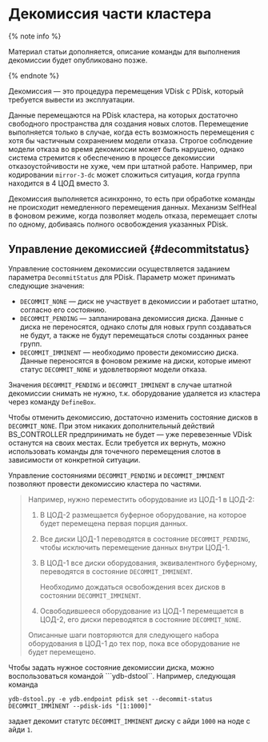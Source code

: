 # Декомиссия части кластера

{% note info %}

Материал статьи дополняется, описание команды для выполнения декомиссии будет опубликовано позже.

{% endnote %}

Декомиссия — это процедура перемещения VDisk с PDisk, который требуется вывести из эксплуатации.

Данные перемещаются на PDisk кластера, на которых достаточно свободного пространства для создания новых слотов. Перемещение выполняется только в случае, когда есть возможность перемещения с хотя бы частичным сохранением модели отказа. Строгое соблюдение модели отказа во время декомиссии может быть нарушено, однако система стремится к обеспечению в процессе декомиссии отказоустойчивости не хуже, чем при штатной работе. Например, при кодировании `mirror-3-dc` может сложиться ситуация, когда группа находится в 4 ЦОД вместо 3.

Декомиссия выполняется асинхронно, то есть при обработке команды не происходит немедленного перемещения данных. Механизм SelfHeal в фоновом режиме, когда позволяет модель отказа, перемещает слоты по одному, добиваясь полного освобождения указанных PDisk.

## Управление декомиссией {#decommitstatus}

Управление состоянием декомиссии осуществляется заданием параметра `DecommitStatus` для PDisk. Параметр может принимать следующие значения:

* `DECOMMIT_NONE` — диск не участвует в декомиссии и работает штатно, согласно его состоянию.
* `DECOMMIT_PENDING` — запланирована декомиссия диска. Данные с диска не переносятся, однако слоты для новых групп создаваться не будут, а также не будут перемещаться слоты созданных ранее групп.
* `DECOMMIT_IMMINENT` — необходимо провести декомиссию диска. Данные переносятся в фоновом режиме на диски, которые имеют статус `DECOMMIT_NONE` и удовлетворяют модели отказа.

Значения `DECOMMIT_PENDING` и `DECOMMIT_IMMINENT` в случае штатной декомиссии снимать не нужно, т.к. оборудование удаляется из кластера через команду `DefineBox`.

Чтобы отменить декомиссию, достаточно изменить состояние дисков в `DECOMMIT_NONE`. При этом никаких дополнительный действий BS_CONTROLLER предпринимать не будет — уже перевезенные VDisk останутся на своих местах. Если требуется их вернуть, можно использовать команды для точечного перемещения слотов в зависимости от конкретной ситуации.

Управление состояниями `DECOMMIT_PENDING` и `DECOMMIT_IMMINENT` позволяют провести декомиссию кластера по частями.

>Например, нужно переместить оборудование из ЦОД-1 в ЦОД-2:
>
>1. В ЦОД-2 размещается буферное оборудование, на которое будет перемещена первая порция данных.
>1. Все диски ЦОД-1 переводятся в состояние `DECOMMIT_PENDING`, чтобы исключить перемещение данных внутри ЦОД-1.
>1. В ЦОД-1 все диски оборудования, эквивалентного буферному, переводятся в состояние `DECOMMIT_IMMINENT`.
>
>    Необходимо дождаться освобождения всех дисков в состоянии `DECOMMIT_IMMINENT`.
>1. Освободившееся оборудование из ЦОД-1 перемещается в ЦОД-2, его диски переводятся в состояние `DECOMMIT_NONE`.
>
>Описанные шаги повторяются для следующего набора оборудования в ЦОД-1 до тех пор, пока все оборудование не будет перемещено.

Чтобы задать нужное состояние декомиссии диска, можно воспользоваться командой ```ydb-dstool``. Например, следующая команда

```
ydb-dstool.py -e ydb.endpoint pdisk set --decommit-status DECOMMIT_IMMINENT --pdisk-ids "[1:1000]"
```

задает декомит статутс ```DECOMMIT_IMMINENT``` диску с айди ```1000``` на ноде с айди ```1```.